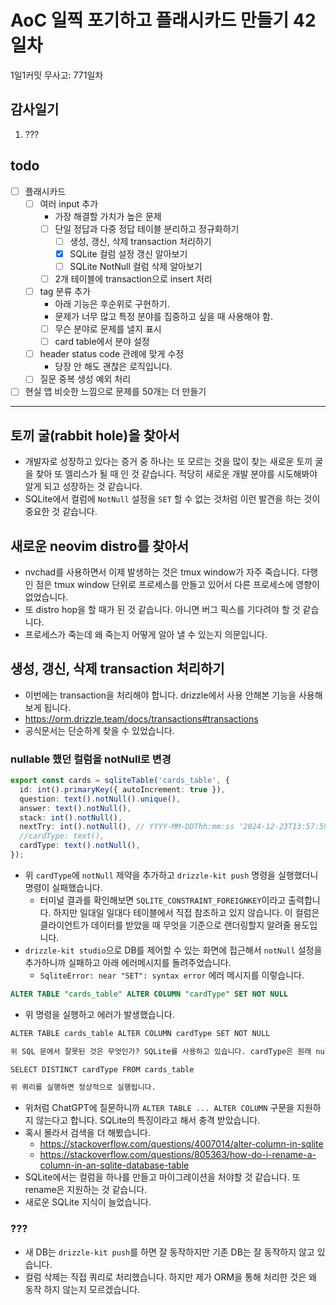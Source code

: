 # AoC 일찍 포기하고 플래시카드 만들기 42일차

1일1커밋 무사고: 771일차

## 감사일기

1. ???

## todo

- [ ] 플래시카드
  - [ ] 여러 input 추가 
    - 가장 해결할 가치가 높은 문제
    - [ ] 단일 정답과 다중 정답 테이블 분리하고 정규화하기
      - [ ] 생성, 갱신, 삭제 transaction 처리하기
      - [x] SQLite 컬럼 설정 갱신 알아보기
      - [ ] SQLite NotNull 컬럼 삭제 알아보기
    - [ ] 2개 테이블에 transaction으로 insert 처리
  - [ ] tag 분류 추가
    - 아래 기능은 후순위로 구현하기.
    - 문제가 너무 많고 특정 분야를 집중하고 싶을 때 사용해야 함.
    - [ ] 무슨 분야로 문제를 낼지 표시
    - [ ] card table에서 분야 설정
  - [ ] header status code 관례에 맞게 수정
    - 당장 안 해도 괜찮은 로직입니다.
  - [ ] 질문 중복 생성 예외 처리
- [ ] 현실 앱 비슷한 느낌으로 문제를 50개는 더 만들기

---

## 토끼 굴(rabbit hole)을 찾아서

- 개발자로 성장하고 있다는 증거 중 하나는 또 모르는 것을 많이 찾는 새로운 토끼 굴을 찾아 또 엘리스가 될 때 인 것 같습니다. 적당히 새로운 개발 분야를 시도해봐야 알게 되고 성장하는 것 같습니다.
- SQLite에서 컬럼에 `NotNull` 설정을 `SET` 할 수 없는 것처럼 이런 발견을 하는 것이 중요한 것 같습니다.

## 새로운 neovim distro를 찾아서

- nvchad를 사용하면서 이제 발생하는 것은 tmux window가 자주 죽습니다. 다행인 점은 tmux window 단위로 프로세스를 만들고 있어서 다른 프로세스에 영향이 없었습니다.
- 또 distro hop을 할 때가 된 것 같습니다. 아니면 버그 픽스를 기다려야 할 것 같습니다.
- 프로세스가 죽는데 왜 죽는지 어떻게 알아 낼 수 있는지 의문입니다.

## 생성, 갱신, 삭제 transaction 처리하기

- 이번에는 transaction을 처리해야 합니다. drizzle에서 사용 안해본 기능을 사용해보게 됩니다. 
- https://orm.drizzle.team/docs/transactions#transactions
- 공식문서는 단순하게 찾을 수 있었습니다.

### nullable 했던 컬럼을 notNull로 변경 

```ts
export const cards = sqliteTable('cards_table', {
  id: int().primaryKey({ autoIncrement: true }),
  question: text().notNull().unique(),
  answer: text().notNull(),
  stack: int().notNull(),
  nextTry: int().notNull(), // YYYY-MM-DDThh:mm:ss '2024-12-23T13:57:59.775Z'
  //cardType: text(),
  cardType: text().notNull(),
});
```

- 위 `cardType`에 `notNull` 제약을 추가하고 `drizzle-kit push` 명령을 실행했더니 명령이 실패했습니다.
  - 터미널 결과를 확인해보면 `SQLITE_CONSTRAINT_FOREIGNKEY`이라고 출력합니다. 하지만 일대일 일대다 테이블에서 직접 참조하고 있지 않습니다. 이 컬럼은 클라이언트가 데이터를 받았을 때 무엇을 기준으로 랜더링할지 알려줄 용도입니다.
- `drizzle-kit studio`으로 DB를 제어할 수 있는 화면에 접근해서 `notNull` 설정을 추가하니까 실패하고 아래 에러메시지를 돌려주었습니다.
  - `SqliteError: near "SET": syntax error` 에러 메시지를 이렇습니다.

```sql 
ALTER TABLE "cards_table" ALTER COLUMN "cardType" SET NOT NULL
```

- 위 명령을 실행하고 에러가 발생했습니다.

```txt
ALTER TABLE cards_table ALTER COLUMN cardType SET NOT NULL

위 SQL 문에서 잘못된 것은 무엇인가? SQLite를 사용하고 있습니다. cardType은 원래 nullAble한 컬럼인데 notNull로 제약을 추가하려고 합니다. cardType 컬럼은 존제합니다.

SELECT DISTINCT cardType FROM cards_table

위 쿼리를 실행하면 정상적으로 실행됩니다.
```

- 위처럼 ChatGPT에 질문하니까 `ALTER TABLE ... ALTER COLUMN` 구문을 지원하지 않는다고 합니다. SQLite의 특징이라고 해서 충격 받았습니다.
- 혹시 몰라서 검색을 더 해봤습니다.
  - https://stackoverflow.com/questions/4007014/alter-column-in-sqlite
  - https://stackoverflow.com/questions/805363/how-do-i-rename-a-column-in-an-sqlite-database-table
- SQLite에서는 컬럼을 하나를 만들고 마이그레이션을 처야할 것 같습니다. 또 rename은 지원하는 것 같습니다.
- 새로운 SQLite 지식이 늘었습니다.

### ???

- 새 DB는 `drizzle-kit push`를 하면 잘 동작하지만 기존 DB는 잘 동작하지 않고 있습니다.
- 컬럼 삭제는 직접 쿼리로 처리했습니다. 하지만 제가 ORM을 통해 처리한 것은 왜 동작 하지 않는지 모르겠습니다.

